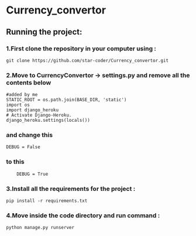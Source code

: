 # Currency_convertor

## Running the project:
### 1.First clone the repository in your computer using :
	git clone https://github.com/star-coder/Currency_convertor.git
### 2.Move to CurrencyConvertor -> settings.py and remove all the contents below
	#added by me
	STATIC_ROOT = os.path.join(BASE_DIR, 'static')
	import os
	import django_heroku
	# Activate Django-Heroku.
	django_heroku.settings(locals())
### and change this
	DEBUG = False
### to this
        DEBUG = True
### 3.Install all the requirements for the project :
    pip install -r requirements.txt
### 4.Move inside the code directory and run command :
	python manage.py runserver
